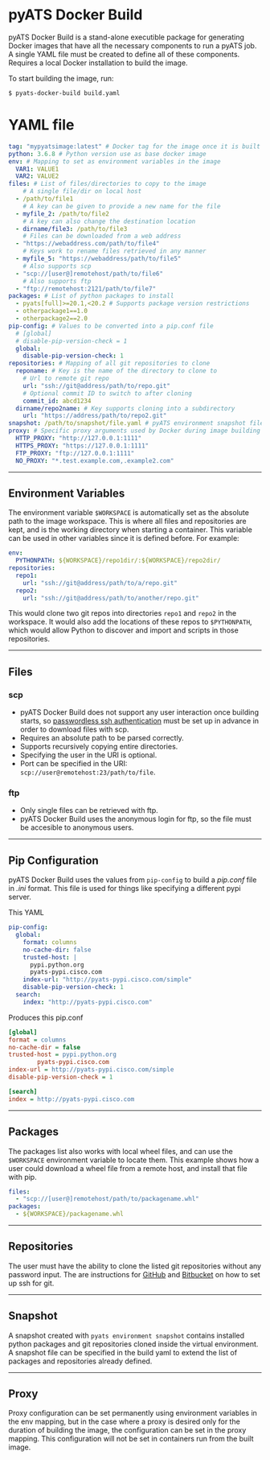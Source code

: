 
# pyATS Docker Build

pyATS Docker Build is a stand-alone executible package for generating Docker
images that have all the necessary components to run a pyATS job. A single YAML
file must be created to define all of these components. Requires a local Docker
installation to build the image.

To start building the image, run:

`$ pyats-docker-build build.yaml`

# YAML file

``` yaml
tag: "mypyatsimage:latest" # Docker tag for the image once it is built
python: 3.6.8 # Python version use as base docker image
env: # Mapping to set as environment variables in the image
  VAR1: VALUE1
  VAR2: VALUE2
files: # List of files/directories to copy to the image
    # A single file/dir on local host
  - /path/to/file1
    # A key can be given to provide a new name for the file
  - myfile_2: /path/to/file2
    # A key can also change the destination location
  - dirname/file3: /path/to/file3
    # Files can be downloaded from a web address
  - "https://webaddress.com/path/to/file4"
    # Keys work to rename files retrieved in any manner
  - myfile_5: "https://webaddress/path/to/file5"
    # Also supports scp
  - "scp://[user@]remotehost/path/to/file6"
    # Also supports ftp
  - "ftp://remotehost:2121/path/to/file7"
packages: # List of python packages to install
  - pyats[full]>=20.1,<20.2 # Supports package version restrictions
  - otherpackage1==1.0
  - otherpackage2==2.0
pip-config: # Values to be converted into a pip.conf file
  # [global]
  # disable-pip-version-check = 1
  global:
    disable-pip-version-check: 1
repositories: # Mapping of all git repositories to clone
  reponame: # Key is the name of the directory to clone to
    # Url to remote git repo
    url: "ssh://git@address/path/to/repo.git"
    # Optional commit ID to switch to after cloning
    commit_id: abcd1234
  dirname/repo2name: # Key supports cloning into a subdirectory
    url: "https://address/path/to/repo2.git"
snapshot: /path/to/snapshot/file.yaml # pyATS environment snapshot file
proxy: # Specific proxy arguments used by Docker during image building
  HTTP_PROXY: "http://127.0.0.1:1111"
  HTTPS_PROXY: "https://127.0.0.1:1111"
  FTP_PROXY: "ftp://127.0.0.1:1111"
  NO_PROXY: "*.test.example.com,.example2.com"
```

---

## Environment Variables

The environment variable `$WORKSPACE` is automatically set as the absolute path
to the image workspace. This is where all files and repositories are kept, and
is the working directory when starting a container. This variable can be used
in other variables since it is defined before. For example:

``` yaml
env:
  PYTHONPATH: ${WORKSPACE}/repo1dir/:${WORKSPACE}/repo2dir/
repositories:
  repo1:
    url: "ssh://git@address/path/to/a/repo.git"
  repo2:
    url: "ssh://git@address/path/to/another/repo.git"
```

This would clone two git repos into directories `repo1` and `repo2` in the
workspace. It would also add the locations of these repos to `$PYTHONPATH`,
which would allow Python to discover and import and scripts in those
repositories.

---

## Files

### scp

- pyATS Docker Build does not support any user interaction once building starts,
  so [passwordless ssh authentication](https://www.debian.org/devel/passwordlessssh)
  must be set up in advance in order to download files with scp.
- Requires an absolute path to be parsed correctly.
- Supports recursively copying entire directories.
- Specifying the user in the URI is optional.
- Port can be specified in the URI: `scp://user@remotehost:23/path/to/file`.

### ftp

- Only single files can be retrieved with ftp.
- pyATS Docker Build uses the anonymous login for ftp, so the file must be
  accesible to anonymous users.

---

## Pip Configuration

pyATS Docker Build uses the values from `pip-config` to build a *pip.conf* file
in *.ini* format. This file is used for things like specifying a different pypi
server.

This YAML

``` yaml
pip-config:
  global:
    format: columns
    no-cache-dir: false
    trusted-host: |
      pypi.python.org
      pyats-pypi.cisco.com
    index-url: "http://pyats-pypi.cisco.com/simple"
    disable-pip-version-check: 1
  search:
    index: "http://pyats-pypi.cisco.com"
```

Produces this pip.conf

``` ini
[global]
format = columns
no-cache-dir = false
trusted-host = pypi.python.org
        pyats-pypi.cisco.com
index-url = http://pyats-pypi.cisco.com/simple
disable-pip-version-check = 1

[search]
index = http://pyats-pypi.cisco.com
```

---

## Packages

The packages list also works with local wheel files, and can use the
`$WORKSPACE` environment variable to locate them. This example shows how a user
could download a wheel file from a remote host, and install that file with pip.

``` yaml
files:
  - "scp://[user@]remotehost/path/to/packagename.whl"
packages:
  - ${WORKSPACE}/packagename.whl
```

---

## Repositories

The user must have the ability to clone the listed git repositories without any
password input. The are instructions for
[GitHub](https://help.github.com/en/github/authenticating-to-github/generating-a-new-ssh-key-and-adding-it-to-the-ssh-agent)
and
[Bitbucket](https://confluence.atlassian.com/bitbucket/set-up-an-ssh-key-728138079.html)
on how to set up ssh for git.

---

## Snapshot

A snapshot created with `pyats environment snapshot` contains installed python
packages and git repositories cloned inside the virtual environment. A snapshot
file can be specified in the build yaml to extend the list of packages and
repositories already defined.

---

## Proxy

Proxy configuration can be set permanently using environment variables in the
env mapping, but in the case where a proxy is desired only for the duration of
building the image, the configuration can be set in the proxy mapping. This
configuration will not be set in containers run from the built image.
